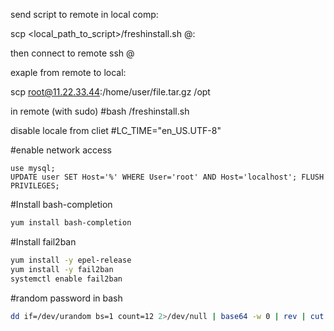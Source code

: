 send script to remote in local comp:

scp <local_path_to_script>/freshinstall.sh @:

then connect to remote ssh @

exaple from remote to local:

scp root@11.22.33.44:/home/user/file.tar.gz /opt


in remote (with sudo) #bash /freshinstall.sh





disable locale from cliet #LC_TIME="en_US.UTF-8"

#enable network access

```mysql
use mysql;
UPDATE user SET Host='%' WHERE User='root' AND Host='localhost'; FLUSH PRIVILEGES;
```

#Install bash-completion
 ```bash
yum install bash-completion
```

#Install fail2ban
 ```bash
yum install -y epel-release
yum install -y fail2ban
systemctl enable fail2ban

```

#random password in bash
 ```bash
dd if=/dev/urandom bs=1 count=12 2>/dev/null | base64 -w 0 | rev | cut -b 2- | rev
```



